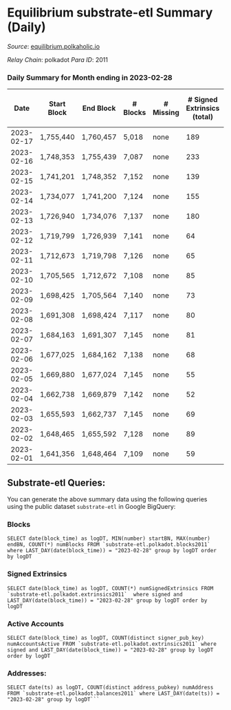 # Equilibrium substrate-etl Summary (Daily)

_Source_: [equilibrium.polkaholic.io](https://equilibrium.polkaholic.io)

*Relay Chain*: polkadot
*Para ID*: 2011



### Daily Summary for Month ending in 2023-02-28


| Date | Start Block | End Block | # Blocks | # Missing | # Signed Extrinsics (total) | # Active Accounts | # Addresses with Balances | # Events | # Transfers | # XCM Transfers In | # XCM Transfers Out |
| ---- | ----------- | --------- | -------- | --------- | --------------------------- | ----------------- | ------------------------- | -------- | ----------- | ------------------ | ------------------- |
| 2023-02-17 | 1,755,440 | 1,760,457 | 5,018 | none  | 189 | 136 |  | 25,212 |   |   |   |
| 2023-02-16 | 1,748,353 | 1,755,439 | 7,087 | none  | 233 | 154 |  | 278,828 |   |   |   |
| 2023-02-15 | 1,741,201 | 1,748,352 | 7,152 | none  | 139 | 132 |  | 309,387 |   |   |   |
| 2023-02-14 | 1,734,077 | 1,741,200 | 7,124 | none  | 155 | 129 |  | 308,187 |   |   |   |
| 2023-02-13 | 1,726,940 | 1,734,076 | 7,137 | none  | 180 | 147 |  | 308,496 |   |   |   |
| 2023-02-12 | 1,719,799 | 1,726,939 | 7,141 | none  | 64 | 50 |  | 297,745 |   | 7 ($0.85) |   |
| 2023-02-11 | 1,712,673 | 1,719,798 | 7,126 | none  | 65 | 54 |  | 296,885 |   |   |   |
| 2023-02-10 | 1,705,565 | 1,712,672 | 7,108 | none  | 85 | 49 |  | 296,245 |   | 23 ($3,967.73) |   |
| 2023-02-09 | 1,698,425 | 1,705,564 | 7,140 | none  | 73 | 46 |  | 303,699 |   |   |   |
| 2023-02-08 | 1,691,308 | 1,698,424 | 7,117 | none  | 80 | 42 |  | 297,299 |   |   |   |
| 2023-02-07 | 1,684,163 | 1,691,307 | 7,145 | none  | 81 | 39 |  | 296,597 |   |   |   |
| 2023-02-06 | 1,677,025 | 1,684,162 | 7,138 | none  | 68 | 35 |  | 297,258 |   |   |   |
| 2023-02-05 | 1,669,880 | 1,677,024 | 7,145 | none  | 55 | 28 |  | 296,249 |   |   |   |
| 2023-02-04 | 1,662,738 | 1,669,879 | 7,142 | none  | 52 | 39 | 9,128 | 295,443 |   | 4  |   |
| 2023-02-03 | 1,655,593 | 1,662,737 | 7,145 | none  | 69 | 36 | 9,125 | 296,414 |   | 11  |   |
| 2023-02-02 | 1,648,465 | 1,655,592 | 7,128 | none  | 89 | 45 |  | 301,181 |   | 5  |   |
| 2023-02-01 | 1,641,356 | 1,648,464 | 7,109 | none  | 59 | 36 |  | 305,353 |   | 11 ($1.04) |   |

## Substrate-etl Queries:
You can generate the above summary data using the following queries using the public dataset `substrate-etl` in Google BigQuery:


### Blocks
```
SELECT date(block_time) as logDT, MIN(number) startBN, MAX(number) endBN, COUNT(*) numBlocks FROM `substrate-etl.polkadot.blocks2011`  where LAST_DAY(date(block_time)) = "2023-02-28" group by logDT order by logDT
```


### Signed Extrinsics
```
SELECT date(block_time) as logDT, COUNT(*) numSignedExtrinsics FROM `substrate-etl.polkadot.extrinsics2011`  where signed and LAST_DAY(date(block_time)) = "2023-02-28" group by logDT order by logDT
```


### Active Accounts
```
SELECT date(block_time) as logDT, COUNT(distinct signer_pub_key) numAccountsActive FROM `substrate-etl.polkadot.extrinsics2011` where signed and LAST_DAY(date(block_time)) = "2023-02-28" group by logDT order by logDT
```


### Addresses:
```
SELECT date(ts) as logDT, COUNT(distinct address_pubkey) numAddress FROM `substrate-etl.polkadot.balances2011` where LAST_DAY(date(ts)) = "2023-02-28" group by logDT```


